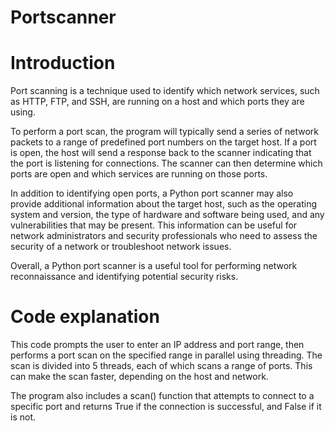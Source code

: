 # Portscanner

# Introduction
Port scanning is a technique used to identify which network services, such as HTTP, FTP, and SSH, are running on a host and which ports they are using.  

To perform a port scan, the program will typically send a series of network packets to a range of predefined port numbers on the target host. If a port is open, the host will send a response back to the scanner indicating that the port is listening for connections. The scanner can then determine which ports are open and which services are running on those ports.  

In addition to identifying open ports, a Python port scanner may also provide additional information about the target host, such as the operating system and version, the type of hardware and software being used, and any vulnerabilities that may be present. This information can be useful for network administrators and security professionals who need to assess the security of a network or troubleshoot network issues.  

Overall, a Python port scanner is a useful tool for performing network reconnaissance and identifying potential security risks. 

# Code explanation 
This code prompts the user to enter an IP address and port range, then performs a port scan on the specified range in parallel using threading. The scan is divided into 5 threads, each of which scans a range of ports. This can make the scan faster, depending on the host and network.

The program also includes a scan() function that attempts to connect to a specific port and returns True if the connection is successful, and False if it is not.


